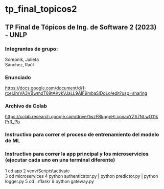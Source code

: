 # tp_final_topicos2
## TP Final de Tópicos de Ing. de Software 2 (2023) - UNLP 

### Integrantes de grupo:
Screpnik, Julieta\
Sánchez, Raúl

### Enunciado
https://docs.google.com/document/d/1-rceIJhrVA3VBwmdT69tAKvkVJaLL9AIF9mbaSlDoLo/edit?usp=sharing

### Archivo de Colab
https://colab.research.google.com/drive/1wzFBkpgvHLcpnaoYZS7NLwO11kPrR_Pb

### Instructivo para correr el proceso de entrenamiento del modelo de ML

### Instructivo para correr la app principal y los microservicios (ejecutar cada uno en una terminal diferente)
1 cd app
2 venv\Scripts\activate\
3 cd microservices
4 python authenticator.py | python predictor.py | python logger.py
5 cd ../flaskr
6 python gateway.py

